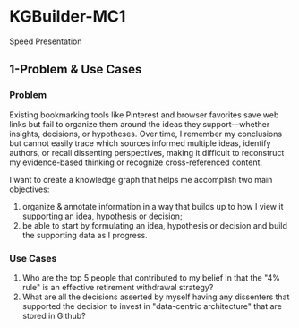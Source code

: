 # KGBuilder-MC1
Speed Presentation

## 1-Problem & Use Cases

### Problem 
Existing bookmarking tools like Pinterest and browser favorites save web links but fail to organize them around the ideas they support—whether insights, decisions, or hypotheses. Over time, I remember my conclusions but cannot easily trace which sources informed multiple ideas, identify authors, or recall dissenting perspectives, making it difficult to reconstruct my evidence-based thinking or recognize cross-referenced content.

I want to create a knowledge graph that helps me accomplish two main objectives:

1) organize & annotate information in a way that builds up to how I view it supporting an idea, hypothesis or decision;
2) be able to start by formulating an idea, hypothesis or decision and build the supporting data as I progress.

### Use Cases

1. Who are the top 5 people that contributed to my belief in that the "4% rule" is an effective retirement withdrawal strategy?
2. What are all the decisions asserted by myself having any dissenters that supported the decision to invest in "data-centric architecture" that are stored in Github?

